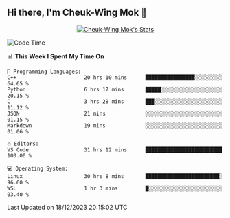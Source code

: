 ## Hi there, I'm Cheuk-Wing Mok 👋

<!--
**mozro0327/mozro0327** is a ✨ _special_ ✨ repository because its `README.md` (this file) appears on your GitHub profile.

Here are some ideas to get you started:

- 🔭 I’m currently working on ...
- 🌱 I’m currently learning ...
- 👯 I’m looking to collaborate on ...
- 🤔 I’m looking for help with ...
- 💬 Ask me about ...
- 📫 How to reach me: ...
- 😄 Pronouns: ...
- ⚡ Fun fact: ...
-->

<p align="center">
  <a href="https://github.com/mozro0327" class="rich-diff-level-one">
    <img src="https://github-readme-stats.vercel.app/api?username=mozro0327&title_color=333&text_color=777" alt="Cheuk-Wing Mok's Stats" >
    <!-- &hide=issues
    <img src="https://github-readme-stats.vercel.app/api?username=mozro0327&hide=issues&title_color=333&text_color=777" alt="Cheuk-Wing Mok's Stats" >
    -->
  </a>
</p>

<!--START_SECTION:waka-->
![Code Time](http://img.shields.io/badge/Code%20Time-2%2C219%20hrs%2035%20mins-blue)

📊 **This Week I Spent My Time On** 

```text
💬 Programming Languages: 
C++                      20 hrs 10 mins      ████████████████░░░░░░░░░   64.65 % 
Python                   6 hrs 17 mins       █████░░░░░░░░░░░░░░░░░░░░   20.15 % 
C                        3 hrs 28 mins       ███░░░░░░░░░░░░░░░░░░░░░░   11.12 % 
JSON                     21 mins             ░░░░░░░░░░░░░░░░░░░░░░░░░   01.15 % 
Markdown                 19 mins             ░░░░░░░░░░░░░░░░░░░░░░░░░   01.06 % 

🔥 Editors: 
VS Code                  31 hrs 12 mins      █████████████████████████   100.00 % 

💻 Operating System: 
Linux                    30 hrs 8 mins       ████████████████████████░   96.60 % 
WSL                      1 hr 3 mins         █░░░░░░░░░░░░░░░░░░░░░░░░   03.40 % 
```


 Last Updated on 18/12/2023 20:15:02 UTC
<!--END_SECTION:waka-->
